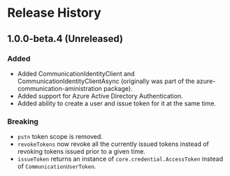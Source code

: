 # Release History

## 1.0.0-beta.4 (Unreleased)
### Added
- Added CommunicationIdentityClient and CommunicationIdentityClientAsync (originally was part of the azure-communication-aministration package).
- Added support for Azure Active Directory Authentication.
- Added ability to create a user and issue token for it at the same time.

### Breaking
- `pstn` token scope is removed.
- `revokeTokens` now revoke all the currently issued tokens instead of revoking tokens issued prior to a given time.
- `issueToken` returns an instance of `core.credential.AccessToken` instead of `CommunicationUserToken`.

